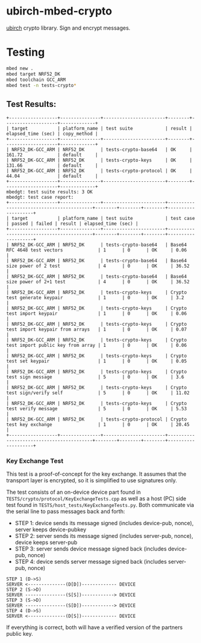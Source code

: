 # ubirch-mbed-crypto

[ubirch](https://ubirch.com) crypto library. Sign and encrypt messages.

# Testing

```bash
mbed new .
mbed target NRF52_DK
mbed toolchain GCC_ARM
mbed test -n tests-crypto*
```

## Test Results:
```
+------------------+---------------+-----------------------+--------+--------------------+-------------+
| target           | platform_name | test suite            | result | elapsed_time (sec) | copy_method |
+------------------+---------------+-----------------------+--------+--------------------+-------------+
| NRF52_DK-GCC_ARM | NRF52_DK      | tests-crypto-base64   | OK     | 161.72             | default     |
| NRF52_DK-GCC_ARM | NRF52_DK      | tests-crypto-keys     | OK     | 131.66             | default     |
| NRF52_DK-GCC_ARM | NRF52_DK      | tests-crypto-protocol | OK     | 44.04              | default     |
+------------------+---------------+-----------------------+--------+--------------------+-------------+
mbedgt: test suite results: 3 OK
mbedgt: test case report:
+------------------+---------------+-----------------------+------------------------------------------+--------+--------+--------+--------------------+
| target           | platform_name | test suite            | test case                                | passed | failed | result | elapsed_time (sec) |
+------------------+---------------+-----------------------+------------------------------------------+--------+--------+--------+--------------------+
| NRF52_DK-GCC_ARM | NRF52_DK      | tests-crypto-base64   | Base64 RFC 4648 test vectors             | 1      | 0      | OK     | 0.06               |
| NRF52_DK-GCC_ARM | NRF52_DK      | tests-crypto-base64   | Base64 size power of 2 test              | 4      | 0      | OK     | 36.52              |
| NRF52_DK-GCC_ARM | NRF52_DK      | tests-crypto-base64   | Base64 size power of 2+1 test            | 4      | 0      | OK     | 36.52              |
| NRF52_DK-GCC_ARM | NRF52_DK      | tests-crypto-keys     | Crypto test generate keypair             | 1      | 0      | OK     | 3.2                |
| NRF52_DK-GCC_ARM | NRF52_DK      | tests-crypto-keys     | Crypto test import keypair               | 1      | 0      | OK     | 0.06               |
| NRF52_DK-GCC_ARM | NRF52_DK      | tests-crypto-keys     | Crypto test import keypair from arrays   | 1      | 0      | OK     | 0.07               |
| NRF52_DK-GCC_ARM | NRF52_DK      | tests-crypto-keys     | Crypto test import public key from array | 1      | 0      | OK     | 0.06               |
| NRF52_DK-GCC_ARM | NRF52_DK      | tests-crypto-keys     | Crypto test set keypair                  | 1      | 0      | OK     | 0.05               |
| NRF52_DK-GCC_ARM | NRF52_DK      | tests-crypto-keys     | Crypto test sign message                 | 5      | 0      | OK     | 3.6                |
| NRF52_DK-GCC_ARM | NRF52_DK      | tests-crypto-keys     | Crypto test sign/verify self             | 5      | 0      | OK     | 11.02              |
| NRF52_DK-GCC_ARM | NRF52_DK      | tests-crypto-keys     | Crypto test verify message               | 5      | 0      | OK     | 5.53               |
| NRF52_DK-GCC_ARM | NRF52_DK      | tests-crypto-protocol | Crypto test key exchange                 | 1      | 0      | OK     | 20.45              |
+------------------+---------------+-----------------------+------------------------------------------+--------+--------+--------+--------------------+
```

### Key Exchange Test

This test is a proof-of-concept for the key exchange. It assumes
that the transport layer is encrypted, so it is simplified to use
signatures only.

The test consists of an on-device device part found in `TESTS/crypto/protocol/KeyExchangeTests.cpp`
as well as a host (PC) side test found in `TESTS/host_tests/KeyExchangeTests.py`.
Both communicate via the serial line to pass messages back and forth:

* STEP 1: device sends its message signed (includes device-pub, nonce), server keeps device-pubkey
* STEP 2: server sends its message signed (includes server-pub, nonce), device keeps server-pub
* STEP 3: server sends device message signed back (includes device-pub, nonce)
* STEP 4: device sends server message signed back (includes server-pub, nonce)

```
STEP 1 (D->S)
SERVER <--------------(D[D])------------- DEVICE
STEP 2 (S->D)
SERVER ---------------(S[S])------------> DEVICE
STEP 3 (S->D)
SERVER ---------------(S[D])------------> DEVICE
STEP 4 (D->S)
SERVER <--------------(D[S])------------- DEVICE
```

If everything is correct, both will have a verified version of the partners public key.
